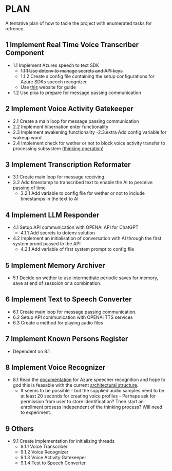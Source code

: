 # PLAN

A tentative plan of how to tacle the project with enumerated tasks for refrence.

## 1 Implement Real Time Voice Transcriber Component

- 1.1 Implement Azures speech to text SDK
    - ~~1.1.1 Use dotenv to manage secrets and API keys~~
    - 1.1.2 Create a config file containing the setup configurations for Azure SDKs speech recognizer
    - Use [this](https://learn.microsoft.com/en-us/azure/ai-services/speech-service/get-started-speech-to-text?tabs=windows%2Cterminal&pivots=programming-language-python) website for guide 
- 1.2 Use pika to prepare for message passing communication

## 2 Implement Voice Activity Gatekeeper

- 2.1 Create a main loop for message passing communication
- 2.2 Implement hibernation enter functionality
- 2.3 Implement awakening functionality
    -2.3.extra Add config variable for wakeup word
- 2.4 Implement check for wether or not to block voice activity transfer to processing subsystem ([thinking operation](./architecture.md))

## 3 Implement Transcription Reformater

- 3.1 Create main loop for message receiving.
- 3.2 Add timestamp to transcribed text to enable the AI to perceive passing of time
    - 3.2.1 Add variable to config file for wether or not to include timestamps in the text to AI

## 4 Implement LLM Responder

- 4.1 Setup API communication with OPENAi API for ChatGPT
    - 4.1.1 Add secrets to dotenv solution
- 4.2 Implement an initialisation of conversation with AI through the first system promt passed to the API
    - 4.2.1 Add variable of first system prompt to config file

## 5 Implement Memory Archiver

- 5.1 Decide on wether to use intermediate periodic saves for memory, save at end of sessoion or a combination.

## 6 Implement Text to Speech Converter

- 6.1 Create main loop for message passing communication.
- 6.2 Setup API communication with OPENAi TTS services
- 6.3 Create a method for playing audio files

## 7 Implement Known Persons Register

- Dependent on 8.1

## 8 Implement Voice Recognizer

- 8.1 Read the [documentation](https://learn.microsoft.com/en-us/azure/ai-services/speech-service/speaker-recognition-overview) for Azure speecher recognition and hope to god this is feasable with the current [architectural structure](architecture.md). 
    - It seems to be possible - but the supplied audio samples need to be at least 20 seconds for creating voice profiles - Perhaps ask for permission from user to store identification? Then start an enrollment prosess independent of the thinking process? Will need to experiment.

## 9 Others

- 9.1 Create implementation for initializing threads
    - 9.1.1 Voice Transcriber
    - 9.1.2 Voice Recognizer
    - 9.1.3 Voice Activity Gatekeeper
    - 9.1.4 Test to Speech Converter
